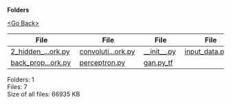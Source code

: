 **Folders**

[&lt;Go Back&gt;](../right.html)

  

<table><thead><tr class="header"><th><strong>File</strong></th><th><strong>File</strong></th><th><strong>File</strong></th><th><strong>File</strong></th></tr></thead><tbody><tr class="odd"><td><a href="2_hidden_layers_neural_network.py">2_hidden_...ork.py</a> </td><td><a href="convolution_neural_network.py">convoluti...ork.py</a> </td><td><a href="__init__.py">__init__.py</a> </td><td><a href="input_data.py_tf">input_data.py_tf</a> </td></tr><tr class="even"><td><a href="back_propagation_neural_network.py">back_prop...ork.py</a> </td><td><a href="perceptron.py">perceptron.py</a> </td><td><a href="gan.py_tf">gan.py_tf</a> </td><td></td></tr></tbody></table>

Folders: 1  
Files: 7  
Size of all files: 66935 KB
